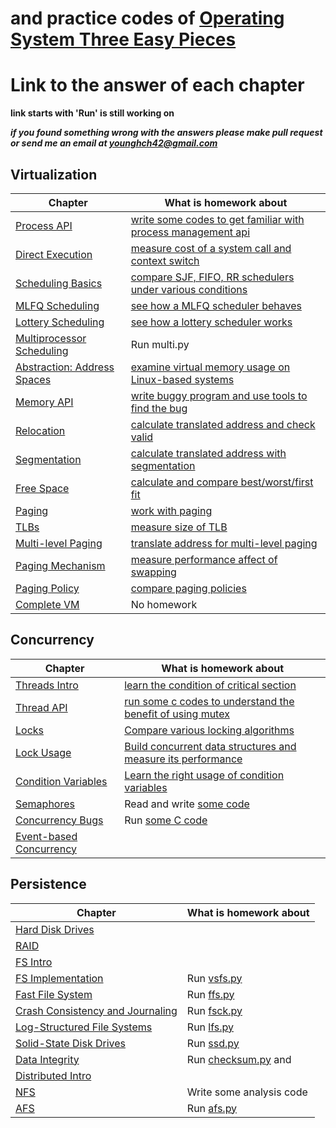 #  and practice codes of [Operating System Three Easy Pieces](https://pages.cs.wisc.edu/~remzi/OSTEP/)

# Link to the answer of each chapter
**link starts with 'Run' is still working on**

***if you found something wrong with the answers please make pull request or send me an email at [younghch42@gmail.com](malito:younghch42@gmail.com)***

## Virtualization

Chapter | What is homework about
--------|-----------
[Process API](http://www.cs.wisc.edu/~remzi/OSTEP/cpu-api.pdf) | [write some codes to get familiar with process management api](code/virtualization/process-api)
[Direct Execution](http://www.cs.wisc.edu/~remzi/OSTEP/cpu-mechanisms.pdf) | [measure cost of a system call and context switch](code/virtualization/limited-direct-execution)
[Scheduling Basics](http://www.cs.wisc.edu/~remzi/OSTEP/cpu-sched.pdf) | [compare SJF, FIFO, RR schedulers under various conditions](simulation/cpu-sched)
[MLFQ Scheduling](http://www.cs.wisc.edu/~remzi/OSTEP/cpu-sched-mlfq.pdf)	| [see how a MLFQ scheduler behaves](simulation/cpu-sched-mlfq)
[Lottery Scheduling](http://www.cs.wisc.edu/~remzi/OSTEP/cpu-sched-lottery.pdf) | [see how a lottery scheduler works](simulation/cpu-sched-lottery)
[Multiprocessor Scheduling](http://www.cs.wisc.edu/~remzi/OSTEP/cpu-sched-multi.pdf) | Run multi.py
[Abstraction: Address Spaces](http://www.cs.wisc.edu/~remzi/OSTEP/vm-intro.pdf) | [examine virtual memory usage on Linux-based systems](code/virtualization/address-space)
[Memory API](http://www.cs.wisc.edu/~remzi/OSTEP/vm-api.pdf) | [write buggy program and use tools to find the bug](code/virtualization/memory-api)
[Relocation](http://www.cs.wisc.edu/~remzi/OSTEP/vm-mechanism.pdf) | [calculate translated address and check valid](simulation/vm-mechanism)
[Segmentation](http://www.cs.wisc.edu/~remzi/OSTEP/vm-segmentation.pdf) | [calculate translated address with segmentation](simulation/vm-segmentation)
[Free Space](http://www.cs.wisc.edu/~remzi/OSTEP/vm-freespace.pdf) | [calculate and compare best/worst/first fit](simulation/vm-freespace)
[Paging](http://www.cs.wisc.edu/~remzi/OSTEP/vm-paging.pdf) | [work with paging](simulation/vm-paging)
[TLBs](http://www.cs.wisc.edu/~remzi/OSTEP/vm-tlbs.pdf) | [measure size of TLB](code/virtualization/paging)
[Multi-level Paging](http://www.cs.wisc.edu/~remzi/OSTEP/vm-smalltables.pdf) | [translate address for multi-level paging](simulation/vm-smalltables)
[Paging Mechanism](http://www.cs.wisc.edu/~remzi/OSTEP/vm-beyondphys.pdf) | [measure performance affect of swapping](simulation/vm-beyondphys)
[Paging Policy](http://www.cs.wisc.edu/~remzi/OSTEP/vm-beyondphys-policy.pdf) | [compare paging policies](simulation/vm-beyondphys-policy)
[Complete VM](http://www.cs.wisc.edu/~remzi/OSTEP/vm-complete.pdf) | No homework

## Concurrency

Chapter | What is homework about
--------|-----------
[Threads Intro](http://www.cs.wisc.edu/~remzi/OSTEP/threads-intro.pdf) | [learn the condition of critical section](simulation/threads-intro)
[Thread API](http://www.cs.wisc.edu/~remzi/OSTEP/threads-api.pdf)	| [run some c codes to understand the benefit of using mutex](simulation/threads-api)
[Locks](http://www.cs.wisc.edu/~remzi/OSTEP/threads-locks.pdf)	| [Compare various locking algorithms](simulation/threads-locks)
[Lock Usage](http://www.cs.wisc.edu/~remzi/OSTEP/threads-locks-usage.pdf) | [Build concurrent data structures and measure its performance](code/concurrency/lock-based-concurrent-data-structures)
[Condition Variables](http://www.cs.wisc.edu/~remzi/OSTEP/threads-cv.pdf) | [Learn the right usage of condition variables](simulation/threads-cv)
[Semaphores](http://www.cs.wisc.edu/~remzi/OSTEP/threads-sema.pdf) | Read and write [some code](threads-sema)
[Concurrency Bugs](http://www.cs.wisc.edu/~remzi/OSTEP/threads-bugs.pdf) | Run [some C code](threads-bugs)
[Event-based Concurrency](http://www.cs.wisc.edu/~remzi/OSTEP/threads-events.pdf) | 

## Persistence

Chapter | What is homework about
--------|-----------
[Hard Disk Drives](http://www.cs.wisc.edu/~remzi/OSTEP/file-disks.pdf) | 
[RAID](http://www.cs.wisc.edu/~remzi/OSTEP/file-raid.pdf) | 
[FS Intro](http://www.cs.wisc.edu/~remzi/OSTEP/file-intro.pdf) | 
[FS Implementation](http://www.cs.wisc.edu/~remzi/OSTEP/file-implementation.pdf) | Run [vsfs.py](file-implementation)
[Fast File System](http://www.cs.wisc.edu/~remzi/OSTEP/file-ffs.pdf) | Run [ffs.py](file-ffs)
[Crash Consistency and Journaling](http://www.cs.wisc.edu/~remzi/OSTEP/file-journaling.pdf) | Run [fsck.py](file-journaling)
[Log-Structured File Systems](http://www.cs.wisc.edu/~remzi/OSTEP/file-lfs.pdf) | Run [lfs.py](file-lfs)
[Solid-State Disk Drives](http://www.cs.wisc.edu/~remzi/OSTEP/file-ssd.pdf) | Run [ssd.py](file-ssd)
[Data Integrity](http://www.cs.wisc.edu/~remzi/OSTEP/file-integrity.pdf) | Run [checksum.py](file-integrity) and 
[Distributed Intro](http://www.cs.wisc.edu/~remzi/OSTEP/dist-intro.pdf) | 
[NFS](http://www.cs.wisc.edu/~remzi/OSTEP/dist-nfs.pdf) | Write some analysis code
[AFS](http://www.cs.wisc.edu/~remzi/OSTEP/dist-afs.pdf) | Run [afs.py](dist-afs)